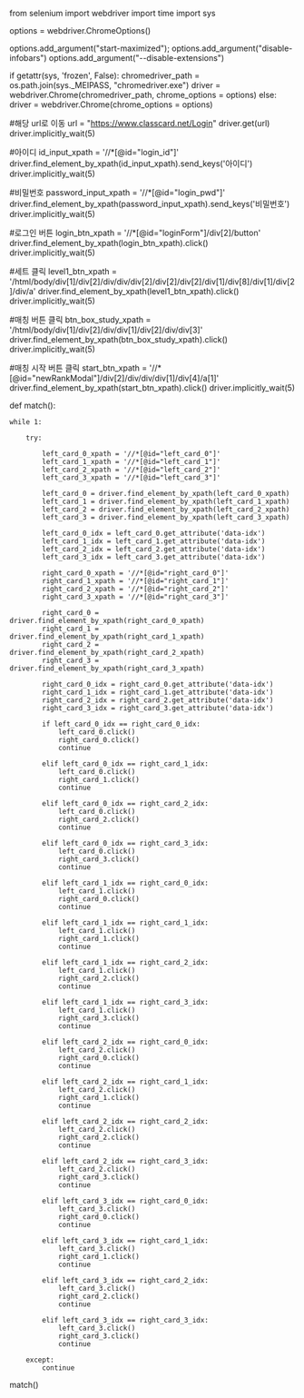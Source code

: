 from selenium import webdriver
import time
import sys

options = webdriver.ChromeOptions()

options.add_argument("start-maximized");
options.add_argument("disable-infobars")
options.add_argument("--disable-extensions")

if  getattr(sys, 'frozen', False): 
    chromedriver_path = os.path.join(sys._MEIPASS, "chromedriver.exe")
    driver = webdriver.Chrome(chromedriver_path, chrome_options = options)
else:
    driver = webdriver.Chrome(chrome_options = options)


#해당 url로 이동
url = "https://www.classcard.net/Login"
driver.get(url)
driver.implicitly_wait(5)

#아이디
id_input_xpath = '//*[@id="login_id"]'
driver.find_element_by_xpath(id_input_xpath).send_keys('아이디')
driver.implicitly_wait(5)

#비밀번호
password_input_xpath = '//*[@id="login_pwd"]'
driver.find_element_by_xpath(password_input_xpath).send_keys('비밀번호')
driver.implicitly_wait(5)

#로그인 버튼
login_btn_xpath = '//*[@id="loginForm"]/div[2]/button'
driver.find_element_by_xpath(login_btn_xpath).click()
driver.implicitly_wait(5)

#세트 클릭
level1_btn_xpath = '/html/body/div[1]/div[2]/div/div/div[2]/div[2]/div[2]/div[1]/div[8]/div[1]/div[2]/div/a'
driver.find_element_by_xpath(level1_btn_xpath).click()
driver.implicitly_wait(5)

#매칭 버튼 클릭
btn_box_study_xpath = '/html/body/div[1]/div[2]/div/div[1]/div[2]/div/div[3]'
driver.find_element_by_xpath(btn_box_study_xpath).click()
driver.implicitly_wait(5)

#매칭 시작 버튼 클릭
start_btn_xpath = '//*[@id="newRankModal"]/div[2]/div/div/div[1]/div[4]/a[1]'
driver.find_element_by_xpath(start_btn_xpath).click()
driver.implicitly_wait(5)

def match():

    while 1:

        try:

            left_card_0_xpath = '//*[@id="left_card_0"]'
            left_card_1_xpath = '//*[@id="left_card_1"]'
            left_card_2_xpath = '//*[@id="left_card_2"]'
            left_card_3_xpath = '//*[@id="left_card_3"]'

            left_card_0 = driver.find_element_by_xpath(left_card_0_xpath)
            left_card_1 = driver.find_element_by_xpath(left_card_1_xpath)
            left_card_2 = driver.find_element_by_xpath(left_card_2_xpath)
            left_card_3 = driver.find_element_by_xpath(left_card_3_xpath)

            left_card_0_idx = left_card_0.get_attribute('data-idx')
            left_card_1_idx = left_card_1.get_attribute('data-idx')
            left_card_2_idx = left_card_2.get_attribute('data-idx')
            left_card_3_idx = left_card_3.get_attribute('data-idx')

            right_card_0_xpath = '//*[@id="right_card_0"]'
            right_card_1_xpath = '//*[@id="right_card_1"]'
            right_card_2_xpath = '//*[@id="right_card_2"]'
            right_card_3_xpath = '//*[@id="right_card_3"]'

            right_card_0 = driver.find_element_by_xpath(right_card_0_xpath)
            right_card_1 = driver.find_element_by_xpath(right_card_1_xpath)
            right_card_2 = driver.find_element_by_xpath(right_card_2_xpath)
            right_card_3 = driver.find_element_by_xpath(right_card_3_xpath)

            right_card_0_idx = right_card_0.get_attribute('data-idx')
            right_card_1_idx = right_card_1.get_attribute('data-idx')
            right_card_2_idx = right_card_2.get_attribute('data-idx')
            right_card_3_idx = right_card_3.get_attribute('data-idx')

            if left_card_0_idx == right_card_0_idx:
                left_card_0.click()
                right_card_0.click()
                continue

            elif left_card_0_idx == right_card_1_idx:
                left_card_0.click()
                right_card_1.click()
                continue

            elif left_card_0_idx == right_card_2_idx:
                left_card_0.click()
                right_card_2.click()
                continue

            elif left_card_0_idx == right_card_3_idx:
                left_card_0.click()
                right_card_3.click()
                continue

            elif left_card_1_idx == right_card_0_idx:
                left_card_1.click()
                right_card_0.click()
                continue

            elif left_card_1_idx == right_card_1_idx:
                left_card_1.click()
                right_card_1.click()
                continue

            elif left_card_1_idx == right_card_2_idx:
                left_card_1.click()
                right_card_2.click()
                continue

            elif left_card_1_idx == right_card_3_idx:
                left_card_1.click()
                right_card_3.click()
                continue

            elif left_card_2_idx == right_card_0_idx:
                left_card_2.click()
                right_card_0.click()
                continue

            elif left_card_2_idx == right_card_1_idx:
                left_card_2.click()
                right_card_1.click()
                continue

            elif left_card_2_idx == right_card_2_idx:
                left_card_2.click()
                right_card_2.click()
                continue

            elif left_card_2_idx == right_card_3_idx:
                left_card_2.click()
                right_card_3.click()
                continue

            elif left_card_3_idx == right_card_0_idx:
                left_card_3.click()
                right_card_0.click()
                continue

            elif left_card_3_idx == right_card_1_idx:
                left_card_3.click()
                right_card_1.click()
                continue

            elif left_card_3_idx == right_card_2_idx:
                left_card_3.click()
                right_card_2.click()
                continue

            elif left_card_3_idx == right_card_3_idx:
                left_card_3.click()
                right_card_3.click()
                continue

        except:
            continue


match()
